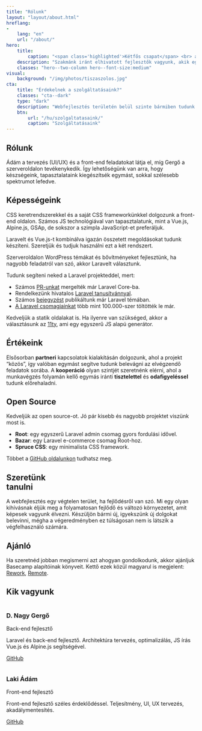 ```yaml
---
title: "Rólunk"
layout: "layout/about.html"
hreflang:
-
    lang: "en"
    url: "/about/"
hero:
    title:
        caption: "<span class='highlighted'>Kétfős csapat</span> <br> ami sokat tud"
    description: "Szakmánk iránt elhivatott fejlesztők vagyunk, akik együtt tanulnak, fejlődnek, publikálnak és alkotnak."
    classes: "hero--two-column hero--font-size:medium"
visual:
    background: "/img/photos/tiszaszolos.jpg"
cta:
    title: "Érdekelnek a szolgáltatásaink?"
    classes: "cta--dark"
    type: "dark"
    description: "Webfejlesztés területén belül szinte bármiben tudunk segíteni, legyen egy új weboldal, vagy egy egyedi alkalmazás."
    btn:
        url: "/hu/szolgaltatasaink/"
        caption: "Szolgáltatásaink"
---
```


<div class="l-post l-post--narrow">
    <div class="container container--narrow">
        <div class="l-post__list">
            <div class="text-card text-card--two-column">
                <h2 class="text-card__title">Rólunk</h2>
                <div class="post-content">
                    <p>Ádám a tervezés (UI/UX) és a front-end feladatokat látja el, míg Gergő a szerveroldalon tevékenykedik. Így lehetőségünk van arra, hogy készségeink, tapasztalataink kiegészítsék egymást, sokkal szélesebb spektrumot lefedve.</p>
                </div>
            </div>
            <div class="text-card text-card--two-column">
                <h2 class="text-card__title">Képességeink</h2>
                <div class="post-content">
                    <p>CSS keretrendszerekkel és a saját CSS frameworkünkkel dolgozunk a front-end oldalon. Számos JS technológiával van tapasztalatunk, mint a Vue.js, Alpine.js, GSAp, de sokszor a szimpla JavaScript-et preferáljuk.</p>
                    <p>Laravelt és Vue.js-t kombinálva igazán összetett megoldásokat tudunk készíteni. Szeretjük és tudjuk használni ezt a két rendszert.</p>
                    <p>Szerveroldalon WordPress témákat és bővítményeket fejlesztünk, ha nagyobb feladatról van szó, akkor Laravelt választunk.</p>
                    <p>Tudunk segíteni neked a Laravel projekteddel, mert:</p>
                    <ul>
                        <li>Számos <a href="https://github.com/laravel/framework/commits?author=iamgergo">PR-unkat</a> mergelték már Laravel Core-ba.</li>
                        <li>Rendelkezünk hivatalos <a href="https://exam.laravelcert.com/is/D-Nagy-Gergo/certified-since/2020-06-23">Laravel tanusítvánnyal</a>.</li>
                        <li>Számos <a href="https://pineco.de/category/laravel/">bejegyzést</a> publikáltunk már Laravel témában.</li>
                        <li><a href="https://packagist.org/users/conedevelopment/packages/">A Laravel csomagjainkat</a> több mint 100.000-szer töltötték le már.</li>
                    </ul>
                    <p>Kedveljük a statik oldalakat is. Ha ilyenre van szükséged, akkor a választásunk az <a href="https://www.11ty.dev/">11ty</a>, ami egy egyszerű JS alapú generátor.</p>
                </div>
            </div>
            <div class="text-card text-card--two-column">
                <h2 class="text-card__title">Értékeink</h2>
                <div class="post-content">
                    <p>
                        Elsősorban <strong>partneri</strong> kapcsolatok kialakításán dolgozunk, ahol a projekt “közös”, így valóban egymást segítve tudunk belevágni az elvégzendő feladatok sorába. A <strong>kooperáció</strong> olyan szintjét szeretnénk elérni, ahol a munkavégzés folyamán kellő egymás iránti <strong>tisztelettel</strong> és <strong>odafigyeléssel</strong> tudunk előrehaladni.
                    </p>
                </div>
            </div>
            <div class="text-card text-card--two-column">
                <h2 class="text-card__title">Open Source</h2>
                <div class="post-content">
                    <p>Kedveljük az open source-ot. Jó pár kisebb és nagyobb projektet viszünk most is.</p>
                    <ul>
                        <li><strong>Root</strong>: egy egyszerű Laravel admin csomag gyors fordulási idővel.</li>
                        <li><strong>Bazar</strong>: egy Laravel e-commerce csomag Root-hoz.</li>
                        <li><strong>Spruce CSS</strong>: egy minimalista CSS framework.</li>
                    </ul>
                    <p>Többet a <a href="https://github.com/conedevelopment">GitHub oldalunkon</a> tudhatsz meg.</p>
                </div>
            </div>
            <div class="text-card text-card--two-column">
                <h2 class="text-card__title">Szeretünk<br>tanulni</h2>
                <div class="post-content">
                    <p>A webfejlesztés egy végtelen terület, ha fejlődésről van szó. Mi egy olyan kihívásnak éljük meg a folyamatosan fejlődő és változó környezetet, amit képesek vagyunk élvezni. Készüljön bármi új, igyekszünk új dolgokat belevinni, mégha a végeredményben ez túlságosan nem is látszik a végfelhasználó számára.</p>
                </div>
            </div>
            <div class="text-card text-card--two-column">
                <h2 class="text-card__title">Ajánló</h2>
                <div class="post-content">
                    <p>Ha szeretnéd jobban megismerni azt ahogyan gondolkodunk, akkor ajánljuk Basecamp alapítóinak könyveit. Kettő ezek közül magyarul is megjelent: <a href="https://www.libri.hu/konyv/jason_fried.rework.html">Rework</a>, <a href="https://www.libri.hu/konyv/jason_fried.remote.html">Remote</a>.</p>
                </div>
            </div>
            <div class="text-card text-card--two-column">
                <h2 class="text-card__title">Kik vagyunk</h2>
                <div class="l-team-member">
                    <div class="team-member-card">
                        <div class="team-member-card__header">
                            <img src="//secure.gravatar.com/avatar/511c68b33bbb4e963fb2605fcef8a5fb?s=128&amp;d=mm&amp;r=g" alt="" class="team-member-card__avatar">
                            <div class="team-member-card__caption">
                                <h3 class="team-member-card__name">D. Nagy Gergő</h3>
                                <p class="team-member-card__job">Back-end fejlesztő</p>
                            </div>
                        </div>
                        <div class="team-member-card__body">
                            <p>Laravel és back-end fejlesztő. Architektúra tervezés, optimalizálás, JS írás Vue.js és Alpine.js segítségével.</p>
                            <p><a href="https://github.com/iamgergo" target="_blank" rel="noopener">GitHub</a>
                            </p>
                        </div>
                    </div>
                    <div class="team-member-card">
                        <div class="team-member-card__header">
                            <img src="//secure.gravatar.com/avatar/fd9479a898c593601efd2fe758a86dba?s=128&amp;d=mm&amp;r=g" alt="" class="team-member-card__avatar">
                            <div class="team-member-card__caption">
                                <h3 class="team-member-card__name">Laki Ádám</h3>
                                <p class="team-member-card__job">Front-end fejlesztő</p>
                            </div>
                        </div>
                        <div class="team-member-card__body">
                            <p>Front-end fejlesztő széles érdeklődéssel. Teljesítmény, UI, UX tervezés, akadálymentesítés.</p>
                            <p><a href="https://github.com/adamlaki" target="_blank" rel="noopener">GitHub</a></p>
                        </div>
                    </div>
                </div>
            </div>
        </div>
    </div>
</div>
